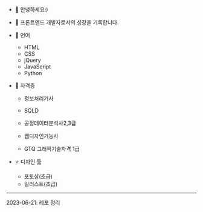 - 👋 안녕하세요:)
- 👀 프론트엔드 개발자로서의 성장을 기록합니다.

- 🌱 언어
  - HTML
  - CSS
  - jQuery
  - JavaScript
  - Python
  
- 📝 자격증
  - 정보처리기사
  - SQLD
  - 공정데이터분석사2,3급
   
  - 웹디자인기능사
  - GTQ 그래픽기술자격 1급
  
- ⭐️ 디자인 툴
  - 포토샵(초급)
  - 일러스트(초급)

<hr>
2023-06-21: 레포 정리
